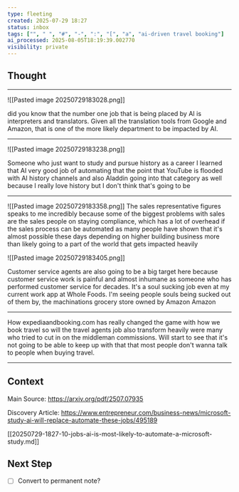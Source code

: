 ```yaml
---
type: fleeting
created: 2025-07-29 18:27
status: inbox
tags: ["", " ", "#", "-", ":", "[", "a", "ai-driven travel booking"]
ai_processed: 2025-08-05T18:19:39.002770
visibility: private
---
```

<!--
NOTE: This file uses a static date for validation. For new notes, use:
created: 2025-07-29 18:27
-->

## Thought  

---
![[Pasted image 20250729183028.png]]

 did you know that the number one job that is being placed by AI is interpreters and translators. Given all the translation tools from Google and Amazon, that is one of the more likely department to be impacted by AI. 

---

![[Pasted image 20250729183238.png]]

Someone who just want to study and pursue history as a career I learned that AI very good job of automating that the point that YouTube is flooded with AI history channels and also Aladdin going into that category as well because I really love history but I don't think that's going to be 

---

![[Pasted image 20250729183358.png]]
The sales representative figures speaks to me incredibly because some of the biggest problems with sales are the sales people on staying compliance, which has a lot of overhead if the sales process can be automated as many people have shown that it's almost possible these days depending on higher building business more than likely going to a part of the world that gets impacted heavily

![[Pasted image 20250729183405.png]]


Customer service agents are also going to be a big target here because customer service work is painful and almost inhumane as someone who has performed customer service for decades. It's a soul sucking job even at my current work app at Whole Foods. I'm seeing people souls being sucked out of them by, the machinations grocery store owned by Amazon Amazon


---

How expediaandbooking.com has really changed the game with how we book travel so will the travel agents job also transform heavily were many who tried to cut in on the middleman commissions. Will start to see that it's not going to be able to keep up with that that most people don't wanna talk to people when buying travel.



---


## Context  
Main Source: 
https://arxiv.org/pdf/2507.07935


Discovery Article: https://www.entrepreneur.com/business-news/microsoft-study-ai-will-replace-automate-these-jobs/495189

[[20250729-1827-10-jobs-ai-is-most-likely-to-automate-a-microsoft-study.md]]

## Next Step  
- [ ] Convert to permanent note?
